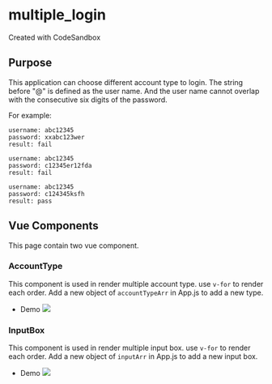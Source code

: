 # multiple_login
Created with CodeSandbox

## Purpose
This application can choose different account type to login.
The string before "@" is defined as the user name.
And the user name cannot overlap with the consecutive six digits of the password.

For example:
```
username: abc12345
password: xxabc123wer
result: fail

username: abc12345
password: c12345er12fda
result: fail

username: abc12345
password: c124345ksfh
result: pass
```


## Vue Components
This page contain two vue component.
### AccountType
This component is used in render multiple account type.
use `v-for` to  render each order.
Add a new object of `accountTypeArr` in App.js to add a new type.

* Demo
![](https://i.imgur.com/TpR9yhM.png)



### InputBox
This component is used in render multiple input box.
use `v-for` to  render each order.
Add a new object of `inputArr` in App.js to add a new input box.

* Demo
![](https://i.imgur.com/jDwwKB7.png)

